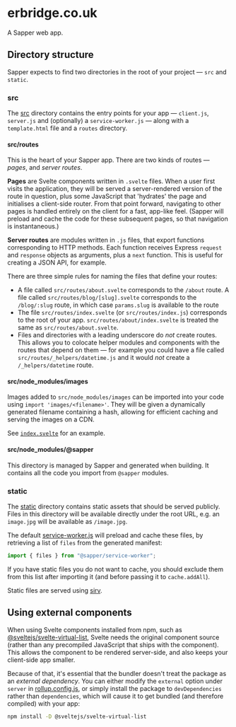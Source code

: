 # erbridge.co.uk

A Sapper web app.

## Directory structure

Sapper expects to find two directories in the root of your project — `src` and
`static`.

### src

The [src](src) directory contains the entry points for your app — `client.js`,
`server.js` and (optionally) a `service-worker.js` — along with a
`template.html` file and a `routes` directory.

#### src/routes

This is the heart of your Sapper app. There are two kinds of routes — _pages_,
and _server routes_.

**Pages** are Svelte components written in `.svelte` files. When a user first
visits the application, they will be served a server-rendered version of the
route in question, plus some JavaScript that 'hydrates' the page and initialises
a client-side router. From that point forward, navigating to other pages is
handled entirely on the client for a fast, app-like feel. (Sapper will preload
and cache the code for these subsequent pages, so that navigation is
instantaneous.)

**Server routes** are modules written in `.js` files, that export functions
corresponding to HTTP methods. Each function receives Express `request` and
`response` objects as arguments, plus a `next` function. This is useful for
creating a JSON API, for example.

There are three simple rules for naming the files that define your routes:

- A file called `src/routes/about.svelte` corresponds to the `/about` route. A
  file called `src/routes/blog/[slug].svelte` corresponds to the `/blog/:slug`
  route, in which case `params.slug` is available to the route
- The file `src/routes/index.svelte` (or `src/routes/index.js`) corresponds to
  the root of your app. `src/routes/about/index.svelte` is treated the same as
  `src/routes/about.svelte`.
- Files and directories with a leading underscore do _not_ create routes. This
  allows you to colocate helper modules and components with the routes that
  depend on them — for example you could have a file called
  `src/routes/_helpers/datetime.js` and it would _not_ create a
  `/_helpers/datetime` route.

#### src/node_modules/images

Images added to `src/node_modules/images` can be imported into your code using
`import 'images/<filename>'`. They will be given a dynamically generated
filename containing a hash, allowing for efficient caching and serving the
images on a CDN.

See [`index.svelte`](src/routes/index.svelte) for an example.

#### src/node_modules/@sapper

This directory is managed by Sapper and generated when building. It contains all
the code you import from `@sapper` modules.

### static

The [static](static) directory contains static assets that should be served
publicly. Files in this directory will be available directly under the root URL,
e.g. an `image.jpg` will be available as `/image.jpg`.

The default [service-worker.js](src/service-worker.js) will preload and cache
these files, by retrieving a list of `files` from the generated manifest:

```js
import { files } from "@sapper/service-worker";
```

If you have static files you do not want to cache, you should exclude them from
this list after importing it (and before passing it to `cache.addAll`).

Static files are served using [sirv](https://github.com/lukeed/sirv).

## Using external components

When using Svelte components installed from npm, such as
[@sveltejs/svelte-virtual-list](https://github.com/sveltejs/svelte-virtual-list),
Svelte needs the original component source (rather than any precompiled
JavaScript that ships with the component). This allows the component to be
rendered server-side, and also keeps your client-side app smaller.

Because of that, it's essential that the bundler doesn't treat the package as an
_external dependency_. You can either modify the `external` option under
`server` in [rollup.config.js](rollup.config.js), or simply install the package
to `devDependencies` rather than `dependencies`, which will cause it to get
bundled (and therefore compiled) with your app:

```bash
npm install -D @sveltejs/svelte-virtual-list
```
